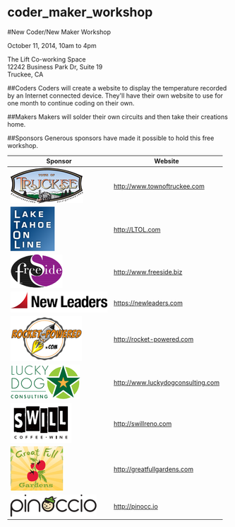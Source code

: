 coder_maker_workshop
====================

#New Coder/New Maker Workshop

October 11, 2014, 10am to 4pm

The Lift Co-working Space  
12242 Business Park Dr, Suite 19  
Truckee, CA


##Coders
Coders will create a website to display the temperature recorded by an Internet connected device. They'll have their own website to use for one month to continue coding on their own.

##Makers
Makers will solder their own circuits and then take their creations home.

##Sponsors
Generous sponsors have made it possible to hold this free workshop.

| Sponsor | Website |
| ------- | ------- |
| ![Town of Truckee](/sponsor_logos/Town_of_Truckee.png) | http://www.townoftruckee.com |
| ![Lake Tahoe On Line](/sponsor_logos/Lake_Tahoe_On_Line.png) | http://LTOL.com |
| ![Freeside](/sponsor_logos/Freeside_Internet_Services.png) | http://www.freeside.biz |
| ![New Leaders](/sponsor_logos/New_Leaders.png) | https://newleaders.com |
| ![Rocket Powered Hosting](/sponsor_logos/Rocket_Powered.png) | http://rocket-powered.com |
| ![Lucky Dog Consulting](/sponsor_logos/Lucky_Dog_Consulting.png) | http://www.luckydogconsulting.com | 
| ![Swill Coffee Wine](/sponsor_logos/Swill_Coffee_Wine.png) | http://swillreno.com |
| ![Great Full Gardens](/sponsor_logos/Great_Full_Gardens.png) | http://greatfullgardens.com |
| ![Pinoccio](/sponsor_logos/pinoccio.png) | http://pinocc.io |
